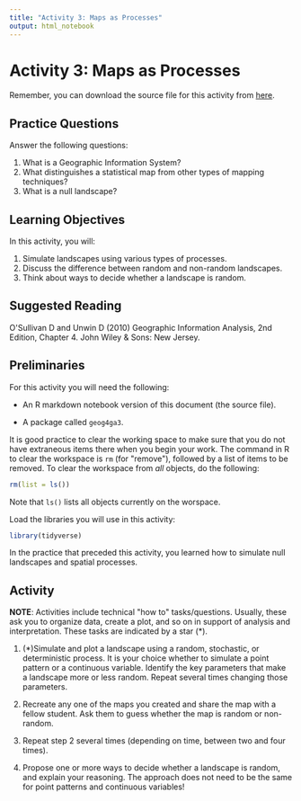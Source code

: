 ```yaml
---
title: "Activity 3: Maps as Processes"
output: html_notebook
---
```


# Activity 3: Maps as Processes

Remember, you can download the source file for this activity from [here](https://github.com/paezha/Spatial-Statistics-Course).

## Practice Questions

Answer the following questions:

1. What is a Geographic Information System?
2. What distinguishes a statistical map from other types of mapping techniques?
3. What is a null landscape?

## Learning Objectives

In this activity, you will:

1. Simulate landscapes using various types of processes.
2. Discuss the difference between random and non-random landscapes.
3. Think about ways to decide whether a landscape is random.

## Suggested Reading

O'Sullivan D and Unwin D (2010) Geographic Information Analysis, 2nd Edition, Chapter 4. John Wiley & Sons: New Jersey.

## Preliminaries

For this activity you will need the following:

* An R markdown notebook version of this document (the source file).

* A package called `geog4ga3`.

It is good practice to clear the working space to make sure that you do not have extraneous items there when you begin your work. The command in R to clear the workspace is `rm` (for "remove"), followed by a list of items to be removed. To clear the workspace from _all_ objects, do the following:

```r
rm(list = ls())
```

Note that `ls()` lists all objects currently on the worspace.

Load the libraries you will use in this activity:

```r
library(tidyverse)
```

In the practice that preceded this activity, you learned how to simulate null landscapes and spatial processes. 

## Activity

**NOTE**: Activities include technical "how to" tasks/questions. Usually, these ask you to organize data, create a plot, and so on in support of analysis and interpretation. These tasks are indicated by a star (*).

1. (*)Simulate and plot a landscape using a random, stochastic, or deterministic process. It is your choice whether to simulate a point pattern or a continuous variable. Identify the key parameters that make a landscape more or less random. Repeat several times changing those parameters.

2. Recreate any one of the maps you created and share the map with a fellow student. Ask them to guess whether the map is random or non-random.

3. Repeat step 2 several times (depending on time, between two and four times).

4. Propose one or more ways to decide whether a landscape is random, and explain your reasoning. The approach does not need to be the same for point patterns and continuous variables!
